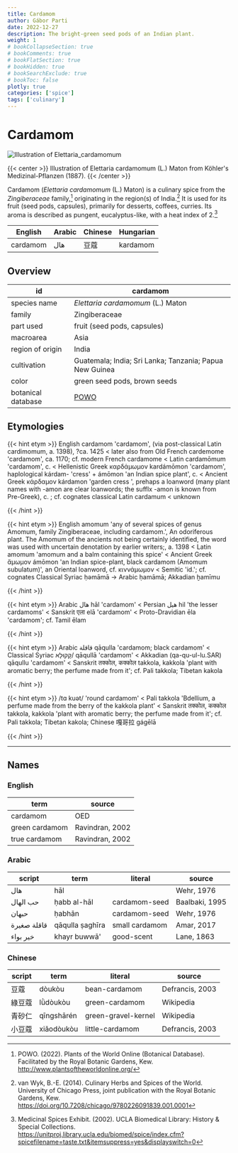 ```yaml
---
title: Cardamom
author: Gábor Parti
date: 2022-12-27
description: The bright-green seed pods of an Indian plant.
weight: 1
# bookCollapseSection: true
# bookComments: true
# bookFlatSection: true
# bookHidden: true
# bookSearchExclude: true
# bookToc: false
plotly: true
categories: ['spice']
tags: ['culinary']
---
```


# Cardamom

![Illustration of Elettaria_cardamomum](/images/kohler/cardamom.png)

{{< center >}}
Illustration of Elettaria cardamomum (L.) Maton from Köhler's Medizinal-Pflanzen (1887).
{{< /center >}}

Cardamom (*Elettaria cardamomum* (L.) Maton) is a culinary spice from the *Zingiberaceae* family,[^powo] originating in the region(s) of India.[^van_wyk_culinary_2014] It is used for its fruit (seed pods, capsules), primarily for desserts, coffees, curries. Its aroma is described as pungent, eucalyptus-like, with a heat index of 2.[^ucla_medicinal_2002]

| English|Arabic|Chinese|Hungarian|
|--------|------|-------|---------|
|cardamom|  هال |   豆蔻  | kardamom|

## Overview

|        id        |                        cardamom                       |
|------------------|-------------------------------------------------------|
|   species name   |           *Elettaria cardamomum* (L.) Maton           |
|      family      |                     Zingiberaceae                     |
|     part used    |              fruit (seed pods, capsules)              |
|     macroarea    |                          Asia                         |
| region of origin |                         India                         |
|    cultivation   |Guatemala; India; Sri Lanka; Tanzania; Papua New Guinea|
|       color      |              green seed pods, brown seeds             |
|botanical database|  [POWO](https://powo.science.kew.org/taxon/796556-1)  |

## Etymologies

{{< hint etym >}}
English cardamom 'cardamom', (via post-classical Latin cardimomum, a. 1398), ?ca. 1425 < later also from Old French cardemome 'cardamom', ca. 1170; cf. modern French cardamome < Latin cardamōmum 'cardamom', c. < Hellenistic Greek καρδάμωμον kardámōmon 'cardamom', haplological kárdam- 'cress' + ámōmon 'an Indian spice plant', c. < Ancient Greek κάρδαμον kárdamon 'garden cress ', prehaps a loanword (many plant names with -amon are clear loanwords; the suffIx -amon is known from Pre-Greek), c. ; cf. cognates classical Latin cardamum < unknown

{{< /hint >}}

{{< hint etym >}}
English amomum 'any of several spices of genus Amomum, family Zingiberaceae, including cardamom.', An odoriferous plant. The Amomum of the ancients not being certainly identified, the word was used with uncertain denotation by earlier writers;, a. 1398 < Latin amomum 'amomum and a balm containing this spice' < Ancient Greek ἄμωμον ámōmon 'an Indian spice-plant, black cardamom (Amomum subulatum)', an Oriental loanword, cf. κιννάμωμον < Semitic 'id.'; cf. cognates Classical Syriac ḥəmāmā → Arabic ḥamāmā; Akkadian ḫamīmu

{{< /hint >}}

{{< hint etym >}}
Arabic هال hāl 'cardamom' < Persian هیل hil 'the lesser cardamoms' < Sanskrit एला elā 'cardamom' < Proto-Dravidian ēla 'cardamom'; cf. Tamil ēlam

{{< /hint >}}

{{< hint etym >}}
Arabic قاقلة qāqulla 'cardamom; black cardamom' < Classical Syriac קָקוּלָא/ qāqullā 'cardamom' < Akkadian (qa-qu-ul-lu.SAR) qāqullu 'cardamom' < Sanskrit तक्कोल, कक्कोल takkola, kakkola 'plant with aromatic berry; the perfume made from it'; cf. Pali takkola; Tibetan kakola

{{< /hint >}}

{{< hint etym >}}
/tɑ kuət/ 'round cardamom' < Pali takkola 'Bdellium, a perfume made from the berry of the kakkola plant' < Sanskrit तक्कोल, कक्कोल takkola, kakkola 'plant with aromatic berry; the perfume made from it'; cf. Pali takkola; Tibetan kakola; Chinese 嘎哥拉 gágēlā

{{< /hint >}}

***

## Names

### English

|     term     |     source    |
|--------------|---------------|
|   cardamom   |      OED      |
|green cardamom|Ravindran, 2002|
| true cardamom|Ravindran, 2002|

### Arabic

|   script  |      term     |    literal   |    source    |
|-----------|---------------|--------------|--------------|
|    هال    |      hāl      |              |  Wehr, 1976  |
|  حب الهال |  ḥabb al-hāl  | cardamom-seed|Baalbaki, 1995|
|   حبهان   |     ḥabhān    | cardamom-seed|  Wehr, 1976  |
|قاقلة صغيرة|qāqulla ṣaghīra|small cardamom|  Amar, 2017  |
|  خير بواء |  khayr buwwā' |  good-scent  |  Lane, 1863  |

### Chinese

|script|    term   |      literal      |     source    |
|------|-----------|-------------------|---------------|
|  豆蔻  |   dòukòu  |   bean-cardamom   |Defrancis, 2003|
|  綠豆蔻 |  lǜdòukòu |   green-cardamom  |   Wikipedia   |
|  青砂仁 |qīngshā​rén|green-gravel-kernel|   Wikipedia   |
|  小豆蔻 | xiǎodòukòu|  little-cardamom  |Defrancis, 2003|

[^powo]: POWO. (2022). Plants of the World Online (Botanical Database). Facilitated by the Royal Botanic Gardens, Kew. http://www.plantsoftheworldonline.org/
[^van_wyk_culinary_2014]: van Wyk, B.-E. (2014). Culinary Herbs and Spices of the World. University of Chicago Press, joint publication with the Royal Botanic Gardens, Kew. https://doi.org/10.7208/chicago/9780226091839.001.0001
[^ucla_medicinal_2002]: Medicinal Spices Exhibit. (2002). UCLA Biomedical Library: History & Special Collections. https://unitproj.library.ucla.edu/biomed/spice/index.cfm?spicefilename=taste.txt&itemsuppress=yes&displayswitch=0

